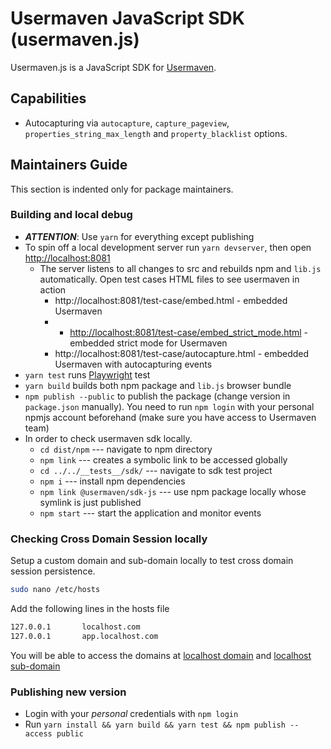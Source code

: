 # Usermaven JavaScript SDK (usermaven.js)

Usermaven.js is a JavaScript SDK for [Usermaven](https://usermaven.com).

## Capabilities

- Autocapturing via `autocapture`, `capture_pageview`, `properties_string_max_length` and `property_blacklist` options.

## Maintainers Guide

This section is indented only for package maintainers.

### Building and local debug

 * _**ATTENTION**_: Use `yarn` for everything except publishing
 * To spin off a local development server run `yarn devserver`, then open [http://localhost:8081](http://localhost:8081)
   * The server listens to all changes to src and rebuilds npm and `lib.js` automatically. Open test cases HTML files to see
     usermaven in action
     * http://localhost:8081/test-case/embed.html - embedded Usermaven
      - * <http://localhost:8081/test-case/embed_strict_mode.html> - embedded strict mode for Usermaven
     * http://localhost:8081/test-case/autocapture.html - embedded Usermaven with autocapturing events
 * `yarn test` runs [Playwright](https://playwright.dev/) test
 * `yarn build` builds both npm package and `lib.js` browser bundle
 * `npm publish --public` to publish the package (change version in `package.json` manually). You need to run `npm login` with your personal
npmjs account beforehand (make sure you have access to Usermaven team)
 * In order to check usermaven sdk locally. 
    * `cd dist/npm` --- navigate to npm directory
    * `npm link` --- creates a symbolic link to be accessed globally
    * `cd ../../__tests__/sdk/` --- navigate to sdk test project
    * `npm i` --- install npm dependencies
    * `npm link @usermaven/sdk-js` --- use npm package locally whose symlink is just published
    * `npm start` --- start the application and monitor events

### Checking Cross Domain Session locally
Setup a custom domain and sub-domain locally to test cross domain session persistence.

```bash
sudo nano /etc/hosts
```
Add the following lines in the hosts file
```bash
127.0.0.1       localhost.com
127.0.0.1       app.localhost.com
```

You will be able to access the domains at [localhost domain](http://localhost.com:8081/test-case/embed.html) and [localhost sub-domain](http://app.localhost.com:8081/test-case/embed.html)

### Publishing new version

 * Login with your *personal* credentials with `npm login`
 * Run `yarn install && yarn build && yarn test && npm publish --access public`
